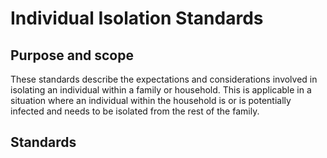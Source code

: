 # Individual Isolation Standards

## Purpose and scope

These standards describe the expectations and considerations involved in isolating an individual within a family or household. This is applicable in a situation where an individual within the household is or is potentially infected and needs to be isolated from the rest of the family.

## Standards
